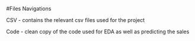 #Files Navigations

CSV - contains the relevant csv files used for the project

Code - clean copy of the code used for EDA as well as predicting the sales
